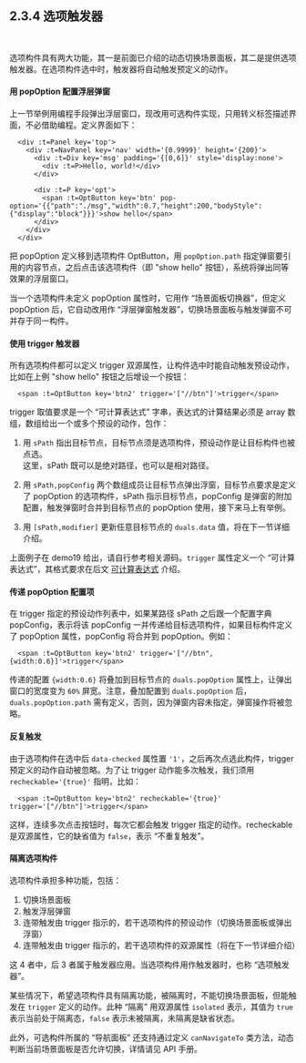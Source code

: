 2.3.4 选项触发器
------------------

&nbsp;

选项构件具有两大功能，其一是前面已介绍的动态切换场景面板，其二是提供选项触发器。在选项构件选中时，触发器将自动触发预定义的动作。

#### 用 popOption 配置浮层弹窗

上一节举例用编程手段弹出浮层窗口，现改用可选构件实现，只用转义标签描述界面，不必借助编程。定义界面如下：

```
  <div :t=Panel key='top'>
    <div :t=NavPanel key='nav' width='{0.9999}' height='{200}'>
      <div :t=Div key='msg' padding='{[0,6]}' style='display:none'>
        <div :t=P>Hello, world!</div>
      </div>

      <div :t=P key='opt'>
        <span :t=OptButton key='btn' pop-option='{{"path":"./msg","width":0.7,"height":200,"bodyStyle":{"display":"block"}}}'>show hello</span>
      </div>
    </div>
  </div>
```

把 popOption 定义移到选项构件 OptButton，用 `popOption.path` 指定弹窗要引用的内容节点，之后点击该选项构件（即 "show hello" 按钮），系统将弹出同等效果的浮层窗口。

当一个选项构件未定义 popOption 属性时，它用作 “场景面板切换器”，但定义 popOption 后，它自动改用作 “浮层弹窗触发器”，切换场景面板与触发弹窗不可并存于同一构件。

#### 使用 trigger 触发器

所有选项构件都可以定义 trigger 双源属性，让构件选中时能自动触发预设动作，比如在上例 "show hello" 按钮之后增设一个按钮：

```
  <span :t=OptButton key='btn2' trigger='["//btn"]'>trigger</span>
```

trigger 取值要求是一个 “可计算表达式” 字串，表达式的计算结果必须是 array 数组，数组给出一个或多个预设的动作，包作：

1. 用 `sPath` 指出目标节点，目标节点须是选项构件，预设动作是让目标构件也被点选。   
这里，sPath 既可以是绝对路径，也可以是相对路径。

2. 用 `sPath,popConfig` 两个数组成员让目标节点弹出浮窗，目标节点要求是定义了 popOption 的选项构件，sPath 指示目标节点，popConfig 是弹窗的附加配置，触发弹窗时合并到目标节点的 popOption 使用，接下来马上有举例。

3. 用 `[sPath,modifier]` 更新任意目标节点的 `duals.data` 值，将在下一节详细介绍。

上面例子在 demo19 给出，请自行参考相关源码。`trigger` 属性定义一个 “可计算表达式”，其格式要求在后文 [可计算表达式](#2.5.) 介绍。

#### 传递 popOption 配置项

在 trigger 指定的预设动作列表中，如果某路径 sPath 之后跟一个配置字典 popConfig，表示将该 popConfig 一并传递给目标选项构件，如果目标构件定义了 popOption 属性，popConfig 将合并到 popOption。例如：

```
  <span :t=OptButton key='btn2' trigger='["//btn",{width:0.6}]'>trigger</span>
```

传递的配置 `{width:0.6}` 将叠加到目标节点的 `duals.popOption` 属性上，让弹出窗口的宽度变为 `60%` 屏宽。注意，叠加配置到 `duals.popOption` 后，`duals.popOption.path` 需有定义，否则，因为弹窗内容未指定，弹窗操作将被忽略。

#### 反复触发

由于选项构件在选中后 `data-checked` 属性置 `'1'`，之后再次点选此构件，trigger 预定义的动作自动被忽略。为了让 trigger 动作能多次触发，我们须用 `recheckable='{true}'` 指明，比如：

```
  <span :t=OptButton key='btn2' recheckable='{true}' trigger='["//btn"]'>trigger</span>
```

这样，连续多次点击按钮时，每次它都会触发 trigger 指定的动作。recheckable 是双源属性，它的缺省值为 `false`，表示 “不重复触发”。

#### 隔离选项构件

选项构件承担多种功能，包括：
1. 切换场景面板
2. 触发浮层弹窗
3. 连带触发由 trigger 指示的，若干选项构件的预设动作（切换场景面板或弹出浮窗）
4. 连带触发由 trigger 指示的，若干选项构件的双源属性（将在下一节详细介绍）

这 4 者中，后 3 者属于触发器应用。当选项构件用作触发器时，也称 “选项触发器”。

某些情况下，希望选项构件具有隔离功能，被隔离时，不能切换场景面板，但能触发在 `trigger` 定义的动作。此种 “隔离” 用双源属性 `isolated` 表示，其值为 `true` 表示当前处于隔离态，`false` 表示未被隔离，未隔离是缺省状态。

此外，可选构件所属的 “导航面板” 还支持通过定义 `canNavigateTo` 类方法，动态判断当前场景面板是否允许切换，详情请见 API 手册。

&nbsp;
